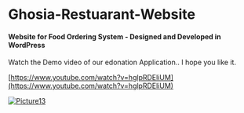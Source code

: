 # Ghosia-Restuarant-Website

#### Website for Food Ordering System - Designed and Developed in WordPress

Watch the Demo video of our edonation Application.. I hope you like it.

[https://www.youtube.com/watch?v=hglpRDEliUM](https://www.youtube.com/watch?v=hglpRDEliUM)

[![Picture13](https://user-images.githubusercontent.com/53291124/120847864-7f325e00-c58d-11eb-8db8-b8abd8915ab2.png)](https://www.youtube.com/watch?v=hglpRDEliUM)
